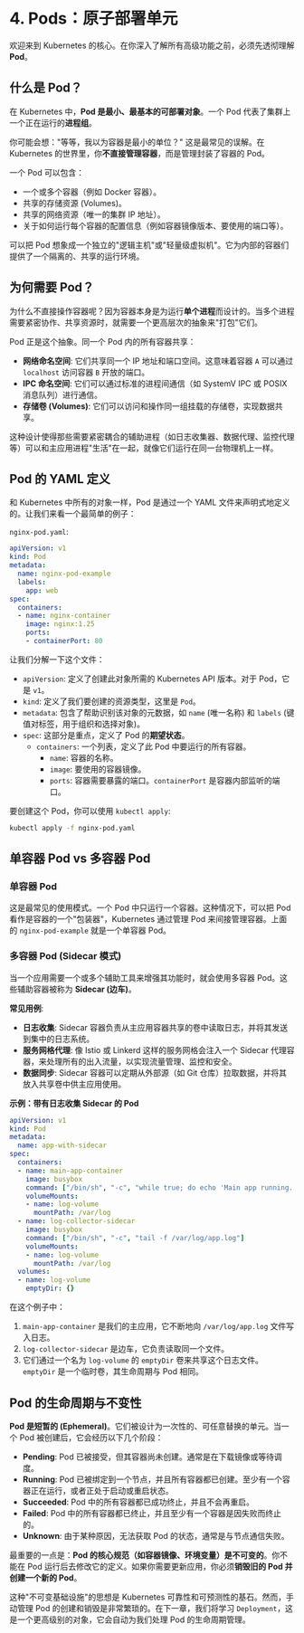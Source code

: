 # 4. Pods：原子部署单元

欢迎来到 Kubernetes 的核心。在你深入了解所有高级功能之前，必须先透彻理解 **Pod**。

## 什么是 Pod？

在 Kubernetes 中，**Pod 是最小、最基本的可部署对象**。一个 Pod 代表了集群上一个正在运行的**进程组**。

你可能会想："等等，我以为容器是最小的单位？" 这是最常见的误解。在 Kubernetes 的世界里，你**不直接管理容器**，而是管理封装了容器的 Pod。

一个 Pod 可以包含：
-   一个或多个容器（例如 Docker 容器）。
-   共享的存储资源 (Volumes)。
-   共享的网络资源（唯一的集群 IP 地址）。
-   关于如何运行每个容器的配置信息（例如容器镜像版本、要使用的端口等）。

可以把 Pod 想象成一个独立的"逻辑主机"或"轻量级虚拟机"。它为内部的容器们提供了一个隔离的、共享的运行环境。

## 为何需要 Pod？

为什么不直接操作容器呢？因为容器本身是为运行**单个进程**而设计的。当多个进程需要紧密协作、共享资源时，就需要一个更高层次的抽象来"打包"它们。

Pod 正是这个抽象。同一个 Pod 内的所有容器共享：
-   **网络命名空间**: 它们共享同一个 IP 地址和端口空间。这意味着容器 `A` 可以通过 `localhost` 访问容器 `B` 开放的端口。
-   **IPC 命名空间**: 它们可以通过标准的进程间通信（如 SystemV IPC 或 POSIX 消息队列）进行通信。
-   **存储卷 (Volumes)**: 它们可以访问和操作同一组挂载的存储卷，实现数据共享。

这种设计使得那些需要紧密耦合的辅助进程（如日志收集器、数据代理、监控代理等）可以和主应用进程"生活"在一起，就像它们运行在同一台物理机上一样。

## Pod 的 YAML 定义

和 Kubernetes 中所有的对象一样，Pod 是通过一个 YAML 文件来声明式地定义的。让我们来看一个最简单的例子：

`nginx-pod.yaml`:
```yaml
apiVersion: v1
kind: Pod
metadata:
  name: nginx-pod-example
  labels:
    app: web
spec:
  containers:
  - name: nginx-container
    image: nginx:1.25
    ports:
    - containerPort: 80
```

让我们分解一下这个文件：
-   `apiVersion`: 定义了创建此对象所需的 Kubernetes API 版本。对于 Pod，它是 `v1`。
-   `kind`: 定义了我们要创建的资源类型，这里是 `Pod`。
-   `metadata`: 包含了帮助识别该对象的元数据，如 `name` (唯一名称) 和 `labels` (键值对标签，用于组织和选择对象)。
-   `spec`: 这部分是重点，定义了 Pod 的**期望状态**。
    -   `containers`: 一个列表，定义了此 Pod 中要运行的所有容器。
        -   `name`: 容器的名称。
        -   `image`: 要使用的容器镜像。
        -   `ports`: 容器需要暴露的端口。`containerPort` 是容器内部监听的端口。

要创建这个 Pod，你可以使用 `kubectl apply`:
```bash
kubectl apply -f nginx-pod.yaml
```

## 单容器 Pod vs 多容器 Pod

### 单容器 Pod
这是最常见的使用模式。一个 Pod 中只运行一个容器。这种情况下，可以把 Pod 看作是容器的一个"包装器"，Kubernetes 通过管理 Pod 来间接管理容器。上面的 `nginx-pod-example` 就是一个单容器 Pod。

### 多容器 Pod (Sidecar 模式)
当一个应用需要一个或多个辅助工具来增强其功能时，就会使用多容器 Pod。这些辅助容器被称为 **Sidecar (边车)**。

**常见用例**:
-   **日志收集**: Sidecar 容器负责从主应用容器共享的卷中读取日志，并将其发送到集中的日志系统。
-   **服务网格代理**: 像 Istio 或 Linkerd 这样的服务网格会注入一个 Sidecar 代理容器，来处理所有的出入流量，以实现流量管理、监控和安全。
-   **数据同步**: Sidecar 容器可以定期从外部源（如 Git 仓库）拉取数据，并将其放入共享卷中供主应用使用。

**示例：带有日志收集 Sidecar 的 Pod**
```yaml
apiVersion: v1
kind: Pod
metadata:
  name: app-with-sidecar
spec:
  containers:
  - name: main-app-container
    image: busybox
    command: ["/bin/sh", "-c", "while true; do echo 'Main app running...' >> /var/log/app.log; sleep 5; done"]
    volumeMounts:
    - name: log-volume
      mountPath: /var/log
  - name: log-collector-sidecar
    image: busybox
    command: ["/bin/sh", "-c", "tail -f /var/log/app.log"]
    volumeMounts:
    - name: log-volume
      mountPath: /var/log
  volumes:
  - name: log-volume
    emptyDir: {}
```
在这个例子中：
1.  `main-app-container` 是我们的主应用，它不断地向 `/var/log/app.log` 文件写入日志。
2.  `log-collector-sidecar` 是边车，它负责读取同一个文件。
3.  它们通过一个名为 `log-volume` 的 `emptyDir` 卷来共享这个日志文件。`emptyDir` 是一个临时卷，其生命周期与 Pod 相同。

## Pod 的生命周期与不变性

**Pod 是短暂的 (Ephemeral)**。它们被设计为一次性的、可任意替换的单元。当一个 Pod 被创建后，它会经历以下几个阶段：
-   **Pending**: Pod 已被接受，但其容器尚未创建。通常是在下载镜像或等待调度。
-   **Running**: Pod 已被绑定到一个节点，并且所有容器都已创建。至少有一个容器正在运行，或者正处于启动或重启状态。
-   **Succeeded**: Pod 中的所有容器都已成功终止，并且不会再重启。
-   **Failed**: Pod 中的所有容器都已终止，并且至少有一个容器是因失败而终止的。
-   **Unknown**: 由于某种原因，无法获取 Pod 的状态，通常是与节点通信失败。

最重要的一点是：**Pod 的核心规范（如容器镜像、环境变量）是不可变的**。你不能在 Pod 运行后去修改它的定义。如果你需要更新应用，你必须**销毁旧的 Pod 并创建一个新的 Pod**。

这种"不可变基础设施"的思想是 Kubernetes 可靠性和可预测性的基石。然而，手动管理 Pod 的创建和销毁是非常繁琐的。在下一章，我们将学习 `Deployment`，这是一个更高级别的对象，它会自动为我们处理 Pod 的生命周期管理。 